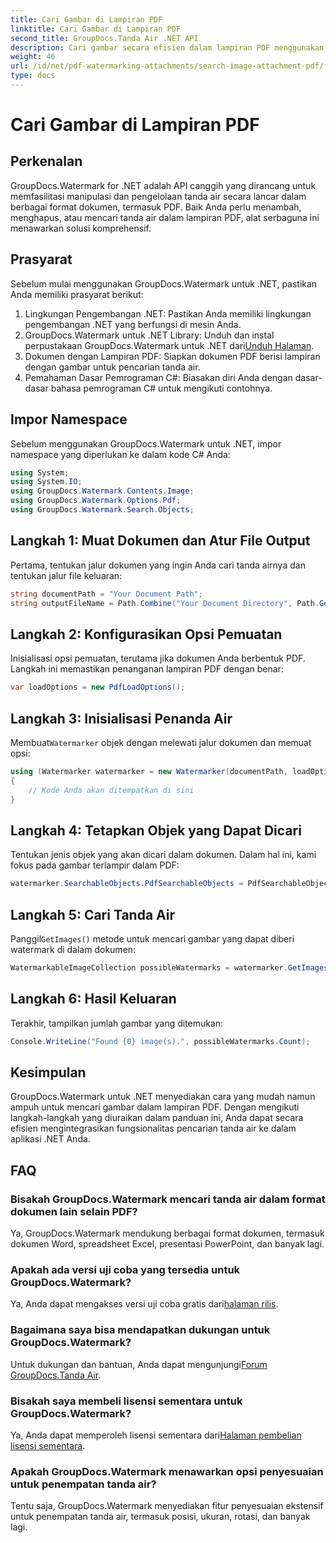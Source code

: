 ```yaml
---
title: Cari Gambar di Lampiran PDF
linktitle: Cari Gambar di Lampiran PDF
second_title: GroupDocs.Tanda Air .NET API
description: Cari gambar secara efisien dalam lampiran PDF menggunakan GroupDocs.Watermark untuk .NET. Sederhanakan proses pengelolaan tanda air Anda dengan mudah.
weight: 46
url: /id/net/pdf-watermarking-attachments/search-image-attachment-pdf/
type: docs
---
```

# Cari Gambar di Lampiran PDF

## Perkenalan
GroupDocs.Watermark for .NET adalah API canggih yang dirancang untuk memfasilitasi manipulasi dan pengelolaan tanda air secara lancar dalam berbagai format dokumen, termasuk PDF. Baik Anda perlu menambah, menghapus, atau mencari tanda air dalam lampiran PDF, alat serbaguna ini menawarkan solusi komprehensif.
## Prasyarat
Sebelum mulai menggunakan GroupDocs.Watermark untuk .NET, pastikan Anda memiliki prasyarat berikut:
1. Lingkungan Pengembangan .NET: Pastikan Anda memiliki lingkungan pengembangan .NET yang berfungsi di mesin Anda.
2.  GroupDocs.Watermark untuk .NET Library: Unduh dan instal perpustakaan GroupDocs.Watermark untuk .NET dari[Unduh Halaman](https://releases.groupdocs.com/Watermark/net/).
3. Dokumen dengan Lampiran PDF: Siapkan dokumen PDF berisi lampiran dengan gambar untuk pencarian tanda air.
4. Pemahaman Dasar Pemrograman C#: Biasakan diri Anda dengan dasar-dasar bahasa pemrograman C# untuk mengikuti contohnya.

## Impor Namespace
Sebelum menggunakan GroupDocs.Watermark untuk .NET, impor namespace yang diperlukan ke dalam kode C# Anda:
```csharp
using System;
using System.IO;
using GroupDocs.Watermark.Contents.Image;
using GroupDocs.Watermark.Options.Pdf;
using GroupDocs.Watermark.Search.Objects;
```
## Langkah 1: Muat Dokumen dan Atur File Output
Pertama, tentukan jalur dokumen yang ingin Anda cari tanda airnya dan tentukan jalur file keluaran:
```csharp
string documentPath = "Your Document Path";
string outputFileName = Path.Combine("Your Document Directory", Path.GetFileName(documentPath));
```
## Langkah 2: Konfigurasikan Opsi Pemuatan
Inisialisasi opsi pemuatan, terutama jika dokumen Anda berbentuk PDF. Langkah ini memastikan penanganan lampiran PDF dengan benar:
```csharp
var loadOptions = new PdfLoadOptions();
```
## Langkah 3: Inisialisasi Penanda Air
 Membuat`Watermarker` objek dengan melewati jalur dokumen dan memuat opsi:
```csharp
using (Watermarker watermarker = new Watermarker(documentPath, loadOptions))
{
    // Kode Anda akan ditempatkan di sini
}
```
## Langkah 4: Tetapkan Objek yang Dapat Dicari
Tentukan jenis objek yang akan dicari dalam dokumen. Dalam hal ini, kami fokus pada gambar terlampir dalam PDF:
```csharp
watermarker.SearchableObjects.PdfSearchableObjects = PdfSearchableObjects.AttachedImages;
```
## Langkah 5: Cari Tanda Air
 Panggil`GetImages()` metode untuk mencari gambar yang dapat diberi watermark di dalam dokumen:
```csharp
WatermarkableImageCollection possibleWatermarks = watermarker.GetImages();
```
## Langkah 6: Hasil Keluaran
Terakhir, tampilkan jumlah gambar yang ditemukan:
```csharp
Console.WriteLine("Found {0} image(s).", possibleWatermarks.Count);
```

## Kesimpulan
GroupDocs.Watermark untuk .NET menyediakan cara yang mudah namun ampuh untuk mencari gambar dalam lampiran PDF. Dengan mengikuti langkah-langkah yang diuraikan dalam panduan ini, Anda dapat secara efisien mengintegrasikan fungsionalitas pencarian tanda air ke dalam aplikasi .NET Anda.
## FAQ
### Bisakah GroupDocs.Watermark mencari tanda air dalam format dokumen lain selain PDF?
Ya, GroupDocs.Watermark mendukung berbagai format dokumen, termasuk dokumen Word, spreadsheet Excel, presentasi PowerPoint, dan banyak lagi.
### Apakah ada versi uji coba yang tersedia untuk GroupDocs.Watermark?
 Ya, Anda dapat mengakses versi uji coba gratis dari[halaman rilis](https://releases.groupdocs.com/).
### Bagaimana saya bisa mendapatkan dukungan untuk GroupDocs.Watermark?
 Untuk dukungan dan bantuan, Anda dapat mengunjungi[Forum GroupDocs.Tanda Air](https://forum.groupdocs.com/c/watermark/19).
### Bisakah saya membeli lisensi sementara untuk GroupDocs.Watermark?
 Ya, Anda dapat memperoleh lisensi sementara dari[Halaman pembelian lisensi sementara](https://purchase.groupdocs.com/temporary-license/).
### Apakah GroupDocs.Watermark menawarkan opsi penyesuaian untuk penempatan tanda air?
Tentu saja, GroupDocs.Watermark menyediakan fitur penyesuaian ekstensif untuk penempatan tanda air, termasuk posisi, ukuran, rotasi, dan banyak lagi.